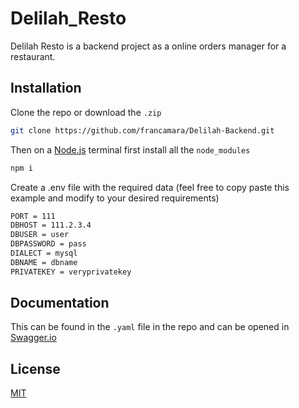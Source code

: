 # Delilah_Resto

Delilah Resto is a backend project as a online orders manager for a restaurant.

## Installation

Clone the repo or download the `.zip`

```bash
git clone https://github.com/francamara/Delilah-Backend.git
```

Then on a [Node.js](https://nodejs.org/en/) terminal first install all the `node_modules`

```bash
npm i
```

Create a .env file with the required data (feel free to copy paste this example and modify to your desired requirements)

```bash
PORT = 111
DBHOST = 111.2.3.4
DBUSER = user
DBPASSWORD = pass
DIALECT = mysql
DBNAME = dbname
PRIVATEKEY = veryprivatekey
```

## Documentation

This can be found in the `.yaml` file in the repo and can be opened in [Swagger.io](https://swagger.io/)

## License

[MIT](https://choosealicense.com/licenses/mit/)
